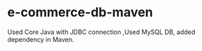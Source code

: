 # e-commerce-db-maven
Used Core Java with JDBC connection ,Used MySQL DB, added dependency in Maven. 

